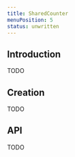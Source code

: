 ```yaml
---
title: SharedCounter
menuPosition: 5
status: unwritten
---
```


## Introduction

TODO

## Creation

TODO

## API

TODO
